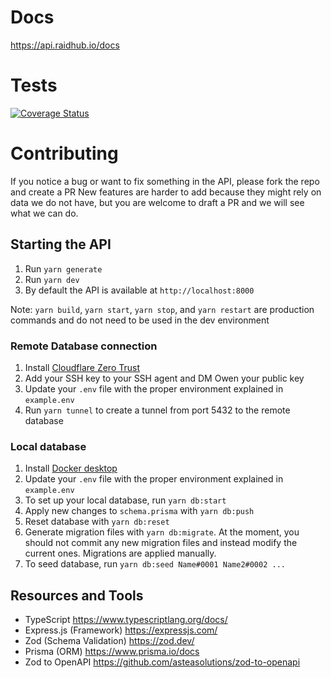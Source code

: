 # Docs

https://api.raidhub.io/docs

# Tests

[![Coverage Status](https://img.shields.io/badge/coverage-85%25-brightgreen)](docs.api.raidhub.app)

# Contributing

If you notice a bug or want to fix something in the API, please fork the repo and create a PR
New features are harder to add because they might rely on data we do not have, but you are welcome to draft a PR and we will see what we can do.

## Starting the API

1. Run `yarn generate`
2. Run `yarn dev`
3. By default the API is available at `http://localhost:8000`

Note: `yarn build`, `yarn start`, `yarn stop`, and `yarn restart` are production commands and do not need to be used in the dev environment

### Remote Database connection

1. Install [Cloudflare Zero Trust](https://developers.cloudflare.com/cloudflare-one/connections/connect-networks/downloads/)
2. Add your SSH key to your SSH agent and DM Owen your public key
3. Update your `.env` file with the proper environment explained in `example.env`
4. Run `yarn tunnel` to create a tunnel from port 5432 to the remote database

### Local database

1. Install [Docker desktop](https://www.docker.com/products/docker-desktop/)
2. Update your `.env` file with the proper environment explained in `example.env`
3. To set up your local database, run `yarn db:start`
4. Apply new changes to `schema.prisma` with `yarn db:push`
5. Reset database with `yarn db:reset`
6. Generate migration files with `yarn db:migrate`. At the moment, you should not commit any new migration files and instead modify the current ones. Migrations are applied manually.
7. To seed database, run `yarn db:seed Name#0001 Name2#0002 ...`

## Resources and Tools

-   TypeScript https://www.typescriptlang.org/docs/
-   Express.js (Framework) https://expressjs.com/
-   Zod (Schema Validation) https://zod.dev/
-   Prisma (ORM) https://www.prisma.io/docs
-   Zod to OpenAPI https://github.com/asteasolutions/zod-to-openapi
